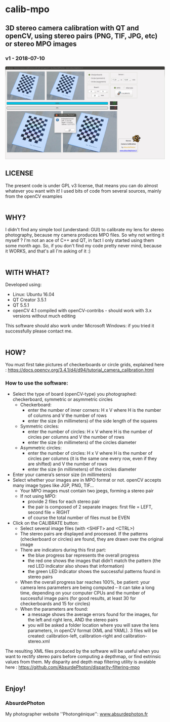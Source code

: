 # calib-mpo
## 3D stereo camera calibration with QT and openCV, using stereo pairs (PNG, TIF, JPG, etc) or stereo MPO images
### v1 - 2018-07-10

![Screenshot](screenshot.jpg)
<br/>

## LICENSE

The present code is under GPL v3 license, that means you can do almost whatever you want
with it!
I used bits of code from several sources, mainly from the openCV examples
<br/>
<br/>

## WHY?

I didn't find any simple tool (understand: GUI) to calibrate my lens for stereo photography, because my camera produces MPO files. So why not writing it myself ?
I'm not an ace of C++ and QT, in fact I only started using them some month ago. So, if you don't find my code pretty never mind, because it WORKS, and that's all I'm asking of it :)
<br/>
<br/>

## WITH WHAT?

Developed using:
* Linux: Ubuntu	16.04
* QT Creator 3.5.1
* QT 5.5.1
* openCV 4.1 compiled with openCV-contribs - should work with 3.x versions without much editing

This software should also work under Microsoft Windows: if you tried it successfully please contact me.
<br/>
<br/>

## HOW?

You must first take pictures of checkerboards or circle grids, explained here : https://docs.opencv.org/3.4.1/d4/d94/tutorial_camera_calibration.html

### How to use the software:
* Select the type of board (openCV-type) you photographed: checkerboard, symmetric or asymmetric circles
  * Checkerboard:
    * enter the number of inner corners: H x V where H  is the number of columns and V the number of rows
    * enter the size (in millimeters) of the side length of the squares
  * Symmetric circles:
    * enter the number of circles: H x V where H  is the number of circles per columns and V the number of rows
    * enter the size (in millimeters) of the circles diameter
  * Asymmetric circles:
    * enter the number of circles: H x V where H  is the number of circles per columns (it is the same one every row, even if they are shifted) and V the number of rows
    * enter the size (in millimeters) of the circles diameter
* Enter your camera’s sensor size (in millimeters)
* Select whether your images are in MPO format or not. openCV accepts many image types like JGP, PNG, TIF…
  * Your MPO images must contain two jpegs, forming a stereo pair
  * If not using MPO:
    * provide 2 files for each stereo pair
    * the pair is composed of 2 separate images: first file = LEFT, second file = RIGHT
    * of course the total number of files must be EVEN
* Click on the CALIBRATE button:
  * Select several image files (with  &lt;SHIFT&gt; and &lt;CTRL&gt;)
  * The stereo pairs are displayed and processed. If the patterns (checkerboard or circles) are found, they are drawn over the original image
  * There are indicators during this first part: 
    * the blue progress bar represents the overall progress
    * the red one shows the images that didn’t match the pattern (the red LED indicator also shows that information)
    * the green LED indicator shows the successful patterns found in stereo pairs
  * When the overall progress bar reaches 100%, be patient: your camera lens parameters are being computed – it can take a long time, depending on your computer CPUs and the number of successful image pairs (for good results, at least 30 for checkerboards and 15 for circles)
  * When the parameters are found:
    * a message shows the average errors found for the images, for the left and right lens, AND the stereo pairs
    * you will be asked a folder location where you will save the lens parameters, in openCV format (XML and YAML). 3 files will be created: calibration-left, calibration-right and calibration-stereo.xml

The resulting XML files produced by the software will be useful when you want to rectify stereo pairs before computing a depthmap, or find extrinsic values from them. My disparity and depth map filtering utility is avalable here : https://github.com/AbsurdePhoton/disparity-filtering-mpo
<br/>
<br/>

## Enjoy!

### AbsurdePhoton
My photographer website ''Photongénique'': www.absurdephoton.fr
